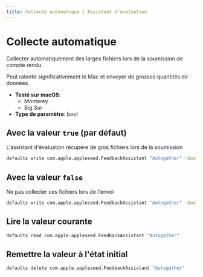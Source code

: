 ```yaml
---
title: Collecte automatique | Assistant d'évaluation
---
```


# Collecte automatique

Collecter automatiquement des larges fichiers lors de la soumission de compte rendu.

Peut ralentir significativement le Mac et envoyer de grosses quantités de données.

<!-- break lists -->

- **Testé sur macOS**:
  - Monterey
  - Big Sur
- **Type de paramètre**: bool

## Avec la valeur `true` (par défaut)

L'assistant d'évaluation récupère de gros fichiers lors de la soumission

```bash
defaults write com.apple.appleseed.FeedbackAssistant "Autogather" -bool "true"
```

## Avec la valeur `false`

Ne pas collecter ces fichiers lors de l'envoi

```bash
defaults write com.apple.appleseed.FeedbackAssistant "Autogather" -bool "false"
```

## Lire la valeur courante

```bash
defaults read com.apple.appleseed.FeedbackAssistant "Autogather"
```

## Remettre la valeur à l'état initial

```bash
defaults delete com.apple.appleseed.FeedbackAssistant "Autogather"
```
